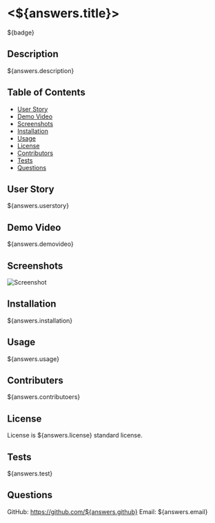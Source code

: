 
# <${answers.title}>
${badge}

## Description
${answers.description}

## Table of Contents 
  - [User Story](#userstory)
  - [Demo Video](#demovideo)
  - [Screenshots](screenshots)
  - [Installation](#installation)
  - [Usage](#usage)
  - [License](#license)
  - [Contributors](#contributors)
  - [Tests](#tests)
  - [Questions](#questions)

## User Story
${answers.userstory}

## Demo Video 
${answers.demovideo}

## Screenshots
![Screenshot](${answers.screenshot})

## Installation
${answers.installation}

## Usage
${answers.usage}

## Contributers
${answers.contributoers}

## License
License is ${answers.license} standard license.

## Tests
${answers.test}

## Questions
 GitHub: https://github.com/${answers.github}
 Email: ${answers.email}